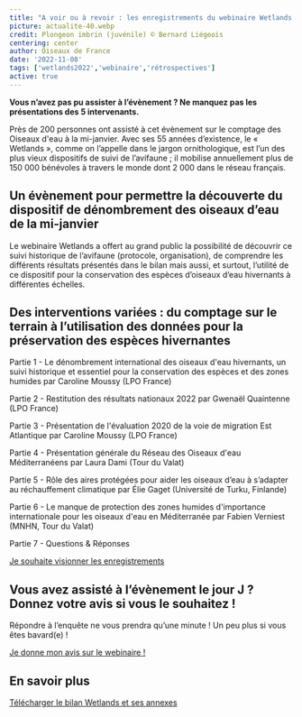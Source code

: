 ```yaml
---
title: "A voir ou à revoir : les enregistrements du webinaire Wetlands (26 octobre) "
picture: actualite-40.webp
credit: Plongeon imbrin (juvénile) © Bernard Liégeois
centering: center
author: Oiseaux de France
date: '2022-11-08'
tags: ['wetlands2022','webinaire','rétrospectives']
active: true
---
```


**Vous n’avez pas pu assister à l’évènement ? Ne manquez pas les présentations des 5 intervenants.**

Près de 200 personnes ont assisté à cet évènement sur le comptage des Oiseaux d'eau à la mi-janvier. Avec ses 55 années d’existence, le « Wetlands », comme on l’appelle dans le jargon ornithologique, est l’un des plus vieux dispositifs de suivi de l’avifaune ; il mobilise annuellement plus de 150 000 bénévoles à travers le monde dont 2 000 dans le réseau français.  

## Un évènement pour permettre la découverte du dispositif de dénombrement des oiseaux d’eau de la mi-janvier

Le webinaire Wetlands a offert au grand public la possibilité de découvrir ce suivi historique de l’avifaune (protocole, organisation), de comprendre les différents résultats présentés dans le bilan mais aussi, et surtout, l’utilité de ce dispositif pour la conservation des espèces d’oiseaux d’eau hivernants à différentes échelles.  

## Des interventions variées : du comptage sur le terrain à l’utilisation des données pour la préservation des espèces hivernantes 

Partie 1 - Le dénombrement international des oiseaux d'eau hivernants, un suivi historique et essentiel pour la conservation des espèces et des zones humides par  Caroline Moussy (LPO France) 

Partie 2 - Restitution des résultats nationaux 2022 par Gwenaël Quaintenne (LPO France) 

Partie 3 - Présentation de l'évaluation 2020 de la voie de migration Est Atlantique par Caroline Moussy (LPO France) 

Partie 4 - Présentation générale du Réseau des Oiseaux d'eau Méditerranéens par Laura Dami (Tour du Valat) 

Partie 5 - Rôle des aires protégées pour aider les oiseaux d’eau à s’adapter au réchauffement climatique par Élie Gaget (Université de Turku, Finlande) 

Partie 6 - Le manque de protection des zones humides d'importance internationale pour les oiseaux d'eau en Méditerranée par Fabien Verniest (MNHN, Tour du Valat) 

Partie 7 - Questions & Réponses 

<div style="align-center"><a href="https://www.youtube.com/playlist?list=PL2otdJu2pvJf8oQQtytah1410tF9qR3XH"  target="_blank" class="v-btn v-btn--is-elevated  elevation-2 v-size--default success"> Je souhaite visionner les enregistrements</a></div>


## Vous avez assisté à l’évènement le jour J ? Donnez votre avis si vous le souhaitez ! 

Répondre à l’enquête ne vous prendra qu’une minute ! Un peu plus si vous êtes bavard(e) !  

<div style="align-center"><a href="https://forms.office.com/Pages/ResponsePage.aspx?id=_5Tw-2uRf0qWp88ApY-5aiaJc0dZ9nFCstRhrehF-ndUME1PNUtGWjNFRE01NE5UNDk5WDRCOUNKTy4u"  target="_blank" class="v-btn v-btn--is-elevated  elevation-2 v-size--default success">Je donne mon avis sur le webinaire !</a></div>

## En savoir plus  

[Télécharger le bilan Wetlands et ses annexes](https://www.lpo.fr/la-lpo-en-actions/connaissance-des-especes-sauvages/suivis-ornithologiques/oiseaux-d-eau/wetlands-international/telechargez-les-bilans-wetlands) 